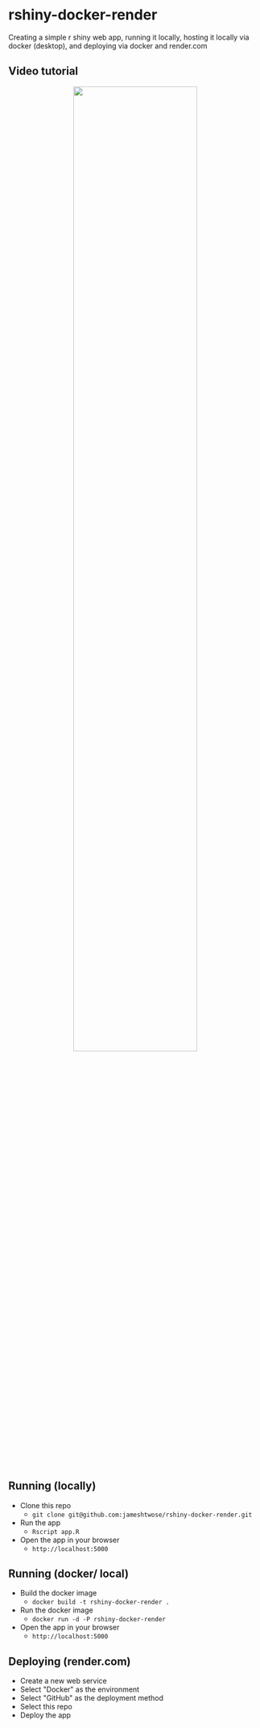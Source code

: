 # rshiny-docker-render
Creating a simple r shiny web app, running it locally, hosting it locally via docker (desktop), and deploying via docker and render.com

## Video tutorial
<p align="center">
  <a href="https://www.youtube.com/watch?v=RX4kGsIZxao">
    <img src="rshiny-docker-render-tutorial-thumbnail.jpg" width="70%"/>
  </a>
</p>

## Running (locally)
- Clone this repo
  - `git clone git@github.com:jameshtwose/rshiny-docker-render.git`
- Run the app
  - `Rscript app.R`
- Open the app in your browser
  - `http://localhost:5000`


## Running (docker/ local)
- Build the docker image
  - `docker build -t rshiny-docker-render .`
- Run the docker image
  - `docker run -d -P rshiny-docker-render`
- Open the app in your browser
  - `http://localhost:5000`

## Deploying (render.com)
- Create a new web service
- Select "Docker" as the environment
- Select "GitHub" as the deployment method
- Select this repo
- Deploy the app
